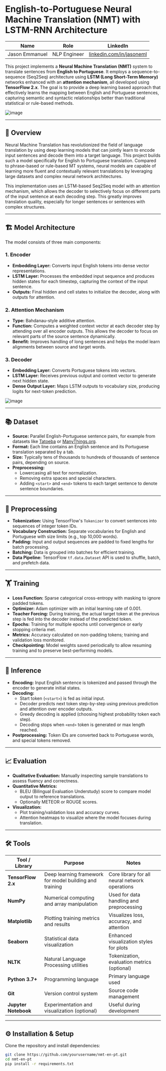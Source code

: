 # English-to-Portuguese Neural Machine Translation (NMT) with LSTM-RNN Architecture

| Name            | Role              | LinkedIn                                      |
|-----------------|-------------------|-----------------------------------------------|
| Jason Emmanuel  | NLP Engineer | [linkedin.com/in/jasoneml](https://www.linkedin.com/in/jasoneml/) |

This project implements a **Neural Machine Translation (NMT)** system to translate sentences from **English to Portuguese**. It employs a sequence-to-sequence (Seq2Seq) architecture using **LSTM (Long Short-Term Memory)** networks enhanced with an **attention mechanism**, all developed using **TensorFlow 2.x**. The goal is to provide a deep learning based approach that effectively learns the mapping between English and Portuguese sentences, capturing semantic and syntactic relationships better than traditional statistical or rule-based methods.

![image](https://github.com/user-attachments/assets/2baa89c7-ece8-4d3e-9732-a0cf3db85c86)

---

## 📖 Overview

Neural Machine Translation has revolutionized the field of language translation by using deep learning models that can jointly learn to encode input sentences and decode them into a target language. This project builds such a model specifically for English to Portuguese translation. Compared to phrase-based or rule-based MT systems, neural models are capable of learning more fluent and contextually relevant translations by leveraging large datasets and complex neural network architectures.

This implementation uses an LSTM-based Seq2Seq model with an attention mechanism, which allows the decoder to selectively focus on different parts of the input sentence at each decoding step. This greatly improves translation quality, especially for longer sentences or sentences with complex structures.

---

## 🏗️ Model Architecture

The model consists of three main components:

### 1. Encoder

- **Embedding Layer:** Converts input English tokens into dense vector representations.
- **LSTM Layer:** Processes the embedded input sequence and produces hidden states for each timestep, capturing the context of the input sentence.
- **Outputs:** Final hidden and cell states to initialize the decoder, along with outputs for attention.

### 2. Attention Mechanism

- **Type:** Bahdanau-style additive attention.
- **Function:** Computes a weighted context vector at each decoder step by attending over all encoder outputs. This allows the decoder to focus on relevant parts of the source sentence dynamically.
- **Benefit:** Improves handling of long sentences and helps the model learn alignments between source and target words.

### 3. Decoder

- **Embedding Layer:** Converts Portuguese tokens into vectors.
- **LSTM Layer:** Receives previous output and context vector to generate next hidden state.
- **Dense Output Layer:** Maps LSTM outputs to vocabulary size, producing logits for next-token prediction.

![image](https://github.com/user-attachments/assets/572a74fa-ae51-475d-8633-b761c8352b29)

---

## 📚 Dataset

- **Source:** Parallel English-Portuguese sentence pairs, for example from datasets like [Tatoeba](https://tatoeba.org/) or [ManyThings.org](https://www.manythings.org/anki/).
- **Format:** Each line contains an English sentence and its Portuguese translation separated by a tab.
- **Size:** Typically tens of thousands to hundreds of thousands of sentence pairs, depending on source.
- **Preprocessing:**  
  - Lowercasing all text for normalization.  
  - Removing extra spaces and special characters.  
  - Adding `<start>` and `<end>` tokens to each target sentence to denote sentence boundaries.

---

## 🧹 Preprocessing

- **Tokenization:** Using TensorFlow's `Tokenizer` to convert sentences into sequences of integer token IDs.
- **Vocabulary Construction:** Separate vocabularies for English and Portuguese with size limits (e.g., top 10,000 words).
- **Padding:** Input and output sequences are padded to fixed lengths for batch processing.
- **Batching:** Data is grouped into batches for efficient training.
- **Data Pipeline:** TensorFlow `tf.data.Dataset` API is used to shuffle, batch, and prefetch data.

---

## 🏋️ Training

- **Loss Function:** Sparse categorical cross-entropy with masking to ignore padded tokens.
- **Optimizer:** Adam optimizer with an initial learning rate of 0.001.
- **Teacher Forcing:** During training, the actual target token at the previous step is fed into the decoder instead of the predicted token.
- **Epochs:** Training for multiple epochs until convergence or early stopping criteria met.
- **Metrics:** Accuracy calculated on non-padding tokens; training and validation loss monitored.
- **Checkpointing:** Model weights saved periodically to allow resuming training and to preserve best-performing models.

---

## 🧠 Inference

- **Encoding:** Input English sentence is tokenized and passed through the encoder to generate initial states.
- **Decoding:**  
  - Start token (`<start>`) is fed as initial input.  
  - Decoder predicts next token step-by-step using previous prediction and attention over encoder outputs.  
  - Greedy decoding is applied (choosing highest probability token each step).  
  - Decoding stops when `<end>` token is generated or max length reached.
- **Postprocessing:** Token IDs are converted back to Portuguese words, and special tokens removed.

---

## 📈 Evaluation

- **Qualitative Evaluation:** Manually inspecting sample translations to assess fluency and correctness.
- **Quantitative Metrics:**  
  - BLEU (Bilingual Evaluation Understudy) score to compare model output to reference translations.  
  - Optionally METEOR or ROUGE scores.
- **Visualization:**  
  - Plot training/validation loss and accuracy curves.  
  - Attention heatmaps to visualize where the model focuses during translation.

---

## 🛠️ Tools

| Tool / Library       | Purpose                                        | Notes                                      |
|---------------------|------------------------------------------------|--------------------------------------------|
| **TensorFlow 2.x**   | Deep learning framework for model building and training | Core library for all neural network operations |
| **NumPy**            | Numerical computing and array manipulation     | Used for data handling and preprocessing   |
| **Matplotlib**       | Plotting training metrics and results          | Visualizes loss, accuracy, and attention   |
| **Seaborn**          | Statistical data visualization                  | Enhanced visualization styles for plots    |
| **NLTK**             | Natural Language Processing utilities           | Tokenization, evaluation metrics (optional)|
| **Python 3.7+**      | Programming language                             | Primary language used                       |
| **Git**              | Version control system                           | Source code management                      |
| **Jupyter Notebook** | Experimentation and visualization (optional)   | Useful during development                   |

---

## ⚙️ Installation & Setup

Clone the repository and install dependencies:

```bash
git clone https://github.com/yourusername/nmt-en-pt.git
cd nmt-en-pt
pip install -r requirements.txt
